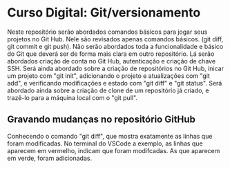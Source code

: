 # Curso Digital: Git/versionamento

Neste repositório serão abordados comandos básicos para jogar seus projetos no Git Hub. 
Nele são revisados apenas comandos básicos. (git diff, git commit e git push). 
Não serão abordados toda a funcionalidade e básico do Git que deverá ser de forma mais clara em outro repositório. 
Lá serão abordados criação de conta no Git Hub, autenticação e criação de chave SSH. Será ainda abordado sobre a criação de repositórios no Git Hub, inicar um projeto com "git init", adicionando o projeto e atualizações com "git add", e verificando modificações e estado com "git diff" e "git status". Será abordado ainda sobre a criação de clone de um repositório já criado, e trazê-lo para a máquina local com o "git pull". 



## Gravando mudanças no repositório GitHub

Conhecendo o comando "git diff", que mostra exatamente as linhas que foram modificadas. 
No terminal do VSCode a exemplo, as linhas que aparecem em vermelho, indicam que foram modifcadas. As que aparecem em verde, foram adicionadas. 